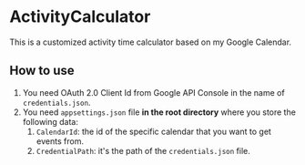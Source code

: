# ActivityCalculator
This is a customized activity time calculator based on my Google Calendar.

## How to use
1. You need OAuth 2.0 Client Id from Google API Console in the name of `credentials.json`.
2. You need `appsettings.json` file **in the root directory** where you store the following data:
	1. `CalendarId`: the id of the specific calendar that you want to get events from.
	2. `CredentialPath`: it's the path of the `credentials.json` file.